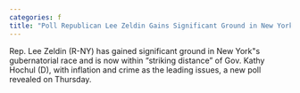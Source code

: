 ```yaml
---
categories: f
title: "Poll Republican Lee Zeldin Gains Significant Ground in New York Within ‘Striking Distance’ of Democrat Kathy Hochul"
---
```

Rep. Lee Zeldin (R-NY) has gained significant ground in New York"s gubernatorial race and is now within “striking distance” of Gov. Kathy Hochul (D), with inflation and crime as the leading issues, a new poll revealed on Thursday.